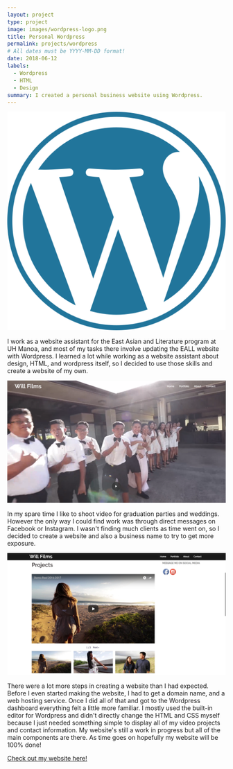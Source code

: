 ```yaml
---
layout: project
type: project
image: images/wordpress-logo.png
title: Personal Wordpress
permalink: projects/wordpress
# All dates must be YYYY-MM-DD format!
date: 2018-06-12
labels:
  - Wordpress
  - HTML
  - Design
summary: I created a personal business website using Wordpress.
---
```


<img class="ui medium right floated rounded image" src="../images/wordpress-logo.png">

I work as a website assistant for the East Asian and Literature program at UH Manoa, and most of my tasks there involve updating the EALL website with Wordpress. I learned a lot while working as a website assistant about design, HTML, and wordpress itself, so I decided to use those skills and create a website of my own. 

<img class="ui medium rounded image" src="../images/willfilms1.png">

In my spare time I like to shoot video for graduation parties and weddings. However the only way I could find work was through direct messages on Facebook or Instagram. I wasn't finding much clients as time went on, so I decided to create a website and also a business name to try to get more exposure. 

<img class="ui medium right rounded image" src="../images/willfilms2.png">

There were a lot more steps in creating a website than I had expected. Before I even started making the website, I had to get a domain name, and a web hosting service. Once I did all of that and got to the Wordpress dashboard everything felt a little more familiar. I mostly used the built-in editor for Wordpress and didn't directly change the HTML and CSS myself because I just needed something simple to display all of my video projects and contact information. My website's still a work in progress but all of the main components are there. As time goes on hopefully my website will be 100% done!


 
<a href="http://box5145.temp.domains/~willfil1/"><i class="large wordpress icon"></i>Check out my website here!</a>
